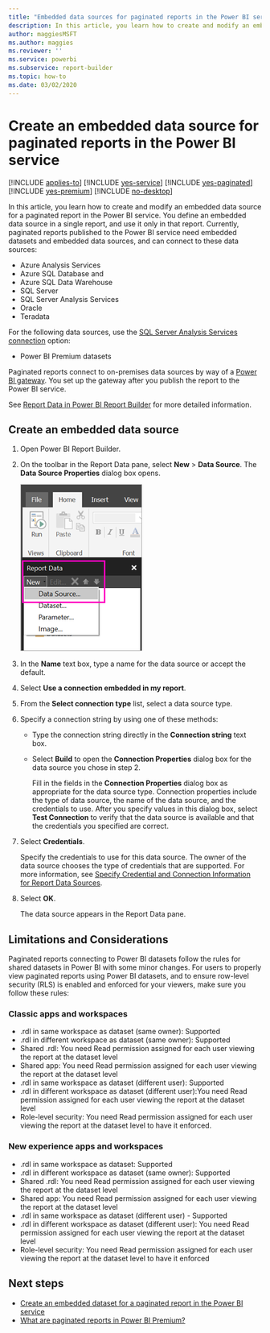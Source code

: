 ```yaml
---
title: "Embedded data sources for paginated reports in the Power BI service"
description: In this article, you learn how to create and modify an embedded data source in a paginated report in the Power BI service.
author: maggiesMSFT
ms.author: maggies
ms.reviewer: ''
ms.service: powerbi
ms.subservice: report-builder
ms.topic: how-to
ms.date: 03/02/2020
---
```


# Create an embedded data source for paginated reports in the Power BI service

[!INCLUDE [applies-to](../includes/applies-to.md)] [!INCLUDE [yes-service](../includes/yes-service.md)] [!INCLUDE [yes-paginated](../includes/yes-paginated.md)] [!INCLUDE [yes-premium](../includes/yes-premium.md)] [!INCLUDE [no-desktop](../includes/no-desktop.md)] 

In this article, you learn how to create and modify an embedded data source for a paginated report in the Power BI service. You define an embedded data source in a single report, and use it only in that report. Currently, paginated reports published to the Power BI service need embedded datasets and embedded data sources, and can connect to these data sources:

- Azure Analysis Services
- Azure SQL Database and 
- Azure SQL Data Warehouse
- SQL Server
- SQL Server Analysis Services
- Oracle 
- Teradata 

For the following data sources, use the [SQL Server Analysis Services connection](../admin/service-premium-connect-tools.md) option:

- Power BI Premium datasets

Paginated reports connect to on-premises data sources by way of a [Power BI gateway](../connect-data/service-gateway-onprem.md). You set up the gateway after you publish the report to the Power BI service.

See [Report Data in Power BI Report Builder](report-builder-data.md) for more detailed information.

## Create an embedded data source
  
1. Open Power BI Report Builder.

1. On the toolbar in the Report Data pane, select **New** > **Data Source**. The **Data Source Properties** dialog box opens.

   ![New Data Source](media/paginated-reports-embedded-data-source/power-bi-paginated-new-data-source.png)
  
1. In the **Name** text box, type a name for the data source or accept the default.  
  
1. Select **Use a connection embedded in my report**.  
  
1. From the **Select connection type** list, select a data source type. 

1. Specify a connection string by using one of these methods:  
  
   - Type the connection string directly in the **Connection string** text box. 
  
   - Select **Build** to open the **Connection Properties** dialog box for the data source you chose in step 2.  
  
     Fill in the fields in the **Connection Properties** dialog box as appropriate for the data source type. Connection properties include the type of data source, the name of the data source, and the credentials to use. After you specify values in this dialog box, select **Test Connection** to verify that the data source is available and that the credentials you specified are correct.  
  
1. Select **Credentials**.  
  
   Specify the credentials to use for this data source. The owner of the data source chooses the type of credentials that are supported. For more information, see [Specify Credential and Connection Information for Report Data Sources](/sql/reporting-services/report-data/specify-credential-and-connection-information-for-report-data-sources).
  
1. Select **OK**.  
  
   The data source appears in the Report Data pane.

## Limitations and Considerations

Paginated reports connecting to Power BI datasets follow the rules for shared datasets in Power BI with some minor changes.  For users to properly view paginated reports using Power BI datasets, and to ensure  row-level security (RLS) is enabled and enforced for your viewers, make sure you follow these rules:

### Classic apps and workspaces

- .rdl in same workspace as dataset (same owner): Supported
- .rdl in different workspace as dataset (same owner): Supported
- Shared .rdl: You need Read permission assigned for each user viewing the report at the dataset level
- Shared app: You need Read permission assigned for each user viewing the report at the dataset level
- .rdl in same workspace as dataset (different user): Supported
- .rdl in different workspace as dataset (different user):You need Read permission assigned for each user viewing the report at the dataset level
- Role-level security: You need Read permission assigned for each user viewing the report at the dataset level to have it enforced.

### New experience apps and workspaces

- .rdl in same workspace as dataset: Supported
- .rdl in different workspace as dataset (same owner): Supported
- Shared .rdl: You need Read permission assigned for each user viewing the report at the dataset level
- Shared app: You need Read permission assigned for each user viewing the report at the dataset level
- .rdl in same workspace as dataset (different user) - Supported
- .rdl in different workspace as dataset (different user): You need Read permission assigned for each user viewing the report at the dataset level
- Role-level security: You need Read permission assigned for each user viewing the report at the dataset level to have it enforced

## Next steps

- [Create an embedded dataset for a paginated report in the Power BI service](paginated-reports-create-embedded-dataset.md)
- [What are paginated reports in Power BI Premium?](paginated-reports-report-builder-power-bi.md)